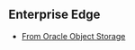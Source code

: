 ## Enterprise Edge
- [From Oracle Object Storage](https://objectstorage.ap-seoul-1.oraclecloud.com/n/cn9yc2hk0gzg/b/windows-server/o/MicrosoftEdgeEnterpriseX64.msi)
